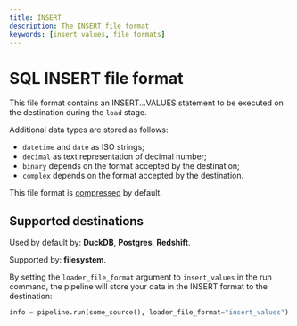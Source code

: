 ```yaml
---
title: INSERT
description: The INSERT file format
keywords: [insert values, file formats]
---
```


# SQL INSERT file format

This file format contains an INSERT...VALUES statement to be executed on the destination during the
`load` stage.

Additional data types are stored as follows:

- `datetime` and `date` as ISO strings;
- `decimal` as text representation of decimal number;
- `binary` depends on the format accepted by the destination;
- `complex` depends on the format accepted by the destination.

This file format is
[compressed](../../reference/performance.md#disabling-and-enabling-file-compression) by default.

## Supported destinations

Used by default by: **DuckDB**, **Postgres**, **Redshift**.

Supported by: **filesystem**.

By setting the `loader_file_format` argument to `insert_values` in the run command, the pipeline
will store your data in the INSERT format to the destination:

```python
info = pipeline.run(some_source(), loader_file_format="insert_values")
```
